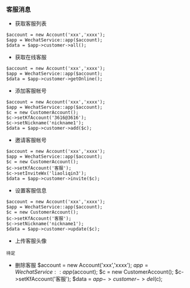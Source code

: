 ### 客服消息
+ 获取客服列表
```
$account = new Account('xxx','xxxx');
$app = WechatService::app($account);
$data = $app->customer->all();
```

+ 获取在线客服
```
$account = new Account('xxx','xxxx');
$app = WechatService::app($account);
$data = $app->customer->getOnline();
```

+ 添加客服帐号
```
$account = new Account('xxx','xxxx');
$app = WechatService::app($account);
$c = new CustomerAccount();
$c->setKfAccount('3616@3616');
$c->setNickname('nickname1');
$data = $app->customer->add($c);
```

+ 邀请客服帐号
```
$account = new Account('xxx','xxxx');
$app = WechatService::app($account);
$c = new CustomerAccount();
$c->setKfAccount('客服');
$c->setInviteWx('liaoliqin3');
$data = $app->customer->invite($c);
```

+ 设置客服信息
```
$account = new Account('xxx','xxxx');
$app = WechatService::app($account);
$c = new CustomerAccount();
$c->setKfAccount('客服');
$c->setNickname('nickname1');
$data = $app->customer->update($c);
```

+ 上传客服头像
```
待定
```

+ 删除客服
$account = new Account('xxx','xxxx');
$app = WechatService::app($account);
$c = new CustomerAccount();
$c->setKfAccount('客服');
$data = $app->customer->del($c);


